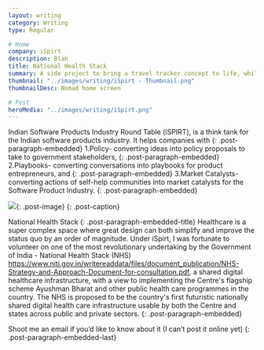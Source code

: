 ```yaml
---
layout: writing
category: Writing
type: Regular

# Home
company: iSpirt
description: Blah
title: National Health Stack
summary: A side project to bring a travel tracker concept to life, while learning Swift along the way.
thumbnail: "../images/writing/iSpirt - Thumbnail.png"
thumbnailDesc: Nomad home screen

# Post
heroMedia: "../images/writing/iSpirt.png"
---
```





Indian Software Products Industry Round Table (iSPIRT), is a think tank for the Indian software products industry. It helps companies with
{: .post-paragraph-embedded}
1.Policy- converting ideas into policy proposals to take to government stakeholders,
{: .post-paragraph-embedded}
2.Playbooks- converting conversations into playbooks for product entrepreneurs, and
{: .post-paragraph-embedded}
3.Market Catalysts- converting actions of self-help communities into market catalysts for the Software Product Industry.
{: .post-paragraph-embedded}

<img src="../images/writing/iSpirt-1.png" >{: .post-image}
{: .post-caption}

National Health Stack
{: .post-paragraph-embedded-title}
Healthcare is a super complex space where great design can both simplify and improve the status quo by an order of magnitude. Under iSpirt, I was fortunate to volunteer on one of the most revolutionary undertaking by the Government of India - National Health Stack (NHS) <https://www.niti.gov.in/writereaddata/files/document_publication/NHS-Strategy-and-Approach-Document-for-consultation.pdf>, a shared digital healthcare infrastructure, with a view to implementing the Centre's flagship scheme Ayushman Bharat and other public health care programmes in the country. The NHS is proposed to be the country's first futuristic nationally shared digital health care infrastructure usable by both the Centre and states across public and private sectors.
{: .post-paragraph-embedded}

Shoot me an email if you’d like to know about it (I can’t post it online yet)
{: .post-paragraph-embedded-last}
